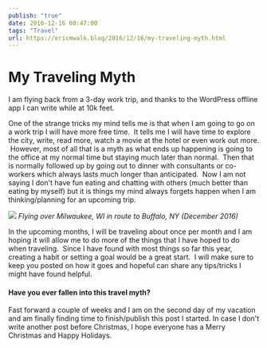 ```yaml
---
publish: "true"
date: 2016-12-16 08:47:00
tags: "Travel"
url: https://ericmwalk.blog/2016/12/16/my-traveling-myth.html
---
```


# My Traveling Myth

I am flying back from a 3-day work trip, and thanks to the WordPress offline app I can write while at 10k feet.

One of the strange tricks my mind tells me is that when I am going to go on a work trip I will have more free time.  It tells me I will have time to explore the city, write, read more, watch a movie at the hotel or even work out more.  However, most of all that is a myth as what ends up happening is going to the office at my normal time but staying much later than normal.  Then that is normally followed up by going out to dinner with consultants or co-workers which always lasts much longer than anticipated.  Now I am not saying I don't have fun eating and chatting with others (much better than eating by myself) but it is things my mind always forgets happen when I am thinking/planning for an upcoming trip.

![](https://ericmwalk.blog/uploads/2021/6f4bdd9f0c.jpg)
*Flying over Milwaukee, WI in route to Buffalo, NY (December 2016)*

In the upcoming months, I will be traveling about once per month and I am hoping it will allow me to do more of the things that I have hoped to do when traveling.  Since I have found with most things so far this year, creating a habit or setting a goal would be a great start.  I will make sure to keep you posted on how it goes and hopeful can share any tips/tricks I might have found helpful.

#### Have you ever fallen into this travel myth?

Fast forward a couple of weeks and I am on the second day of my vacation and am finally finding time to finish/publish this post I started. In case I don't write another post before Christmas, I hope everyone has a Merry Christmas and Happy Holidays.
